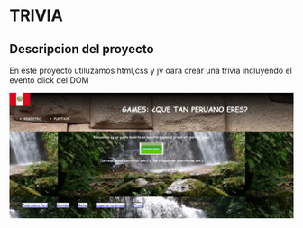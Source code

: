TRIVIA
======

Descripcion del proyecto
------------------------

En este proyecto utiluzamos html,css y jv oara crear una trivia incluyendo el evento click del DOM

![texto cualquiera por si no carga la imagen](https://raw.githubusercontent.com/angelicanoriega/proyecto/master/IMAGEN%20DE%20MI%20PRIMERA%20PAGINA%20WEB.png)

